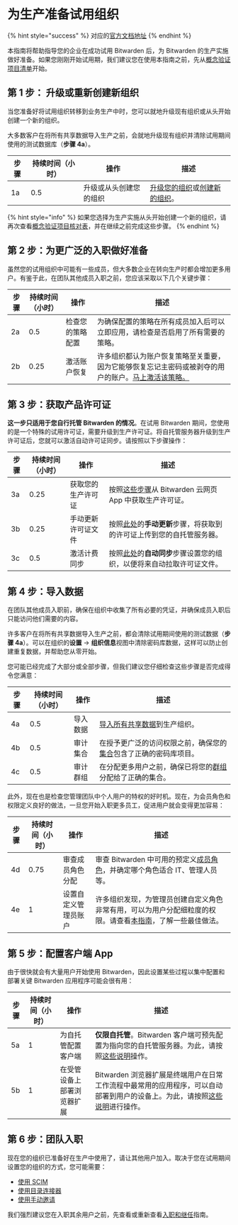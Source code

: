 # 为生产准备试用组织

{% hint style="success" %}
对应的[官方文档地址](https://bitwarden.com/help/prepare-your-org-for-prod/)
{% endhint %}

本指南将帮助指导您的企业在成功试用 Bitwarden 后，为 Bitwarden 的生产实施做好准备。如果您刚刚开始试用期，我们建议您在使用本指南之前，先从[概念验证项目清单](../../business-resources/proof-of-concept-project-checklist.md)开始。

## 第 1 步： 升级或重新创建新组织 <a href="#step-1-upgrade-or-restart-your-organization" id="step-1-upgrade-or-restart-your-organization"></a>

当您准备好将试用组织转移到业务生产中时，您可以就地升级现有组织或从头开始创建一个新的组织。

大多数客户在将所有共享数据导入生产之前，会就地升级现有组织并清除试用期间使用的测试数据库（**步骤 4a**）。

| 步骤 | 持续时间（小时） | 操作          | 描述                                                                                                                                            |
| -- | -------- | ----------- | --------------------------------------------------------------------------------------------------------------------------------------------- |
| 1a | 0.5      | 升级或从头创建您的组织 | [升级您的组织](../../organizations/organizations.md#upgrade-an-organization)或[创建新的组织](../../organizations/organizations.md#create-an-organization)。 |

{% hint style="info" %}
如果您选择为生产实施从头开始创建一个新的组织，请再次查看[概念验证项目核对表](../../business-resources/proof-of-concept-project-checklist.md)，并在继续之前完成这些步骤。
{% endhint %}

## 第 2 步：为更广泛的入职做好准备 <a href="#step-2-prep-for-broader-onboarding" id="step-2-prep-for-broader-onboarding"></a>

虽然您的试用组织中可能有一些成员，但大多数企业在转向生产时都会增加更多用户。有鉴于此，在团队其他成员入职之前，您应该采取以下几个关键步骤：

| 步骤 | 持续时间（小时） | 操作       | 描述                                                                                              |
| -- | -------- | -------- | ----------------------------------------------------------------------------------------------- |
| 2a | 0.5      | 检查您的策略配置 | 为确保配置的策略在所有成员加入后可以立即应用，请检查是否启用了所有需要的策略。                                                         |
| 2b | 0.25     | 激活账户恢复   | 许多组织都认为账户恢复策略至关重要，因为它能够恢复忘记主密码或被剥夺的用户的账户。[马上激活该策略。](../../organizations/enterprise-policies.md) |

## 第 3 步：获取产品许可证 <a href="#step-3-get-a-production-license" id="step-3-get-a-production-license"></a>

**这一步只适用于您自行托管 Bitwarden 的情况**。在试用 Bitwarden 期间，您使用的是一个特殊的试用许可证，需要升级到生产许可证。将自托管服务器升级到生产许可证后，您就可以激活自动许可证同步。请按照以下步骤操作：

| 步骤 | 持续时间（小时） | 操作        | 描述                                                                                                                     |
| -- | -------- | --------- | ---------------------------------------------------------------------------------------------------------------------- |
| 3a | 0.25     | 获取您的生产许可证 | 按照[这些步骤](../../self-hosting/licensing-for-paid-features.md#retrieve-organization-license)从 Bitwarden 云网页 App 中获取生产许可证。 |
| 3b | 0.25     | 手动更新许可证文件 | 按照[此处](../../self-hosting/licensing-for-paid-features.md#update-organization-license)的**手动更新**步骤，将获取到的许可证上传到您的自托管服务器。  |
| 3c | 0.5      | 激活计费同步    | 按照[此处](../../self-hosting/licensing-for-paid-features.md#update-organization-license)的**自动同步**步骤设置您的组织，以便将来自动拉取许可证文件。  |

## 第 4 步：导入数据 <a href="#step-4-import-your-data" id="step-4-import-your-data"></a>

在团队其他成员入职前，确保在组织中收集了所有必要的凭证，并确保成员入职后只能访问他们需要的内容。

许多客户在将所有共享数据导入生产之前，都会清除试用期间使用的测试数据（**步骤 4a**）。可以在组织的**设置** → **组织信息**视图中清除密码库数据，这样可以防止创建重复数据，并帮助您从零开始。

您可能已经完成了大部分或全部步骤，但我们建议您仔细检查这些步骤是否完成得令您满意：

| 步骤 | 持续时间（小时） | 操作   | 描述                                                                      |
| -- | -------- | ---- | ----------------------------------------------------------------------- |
| 4a | 0.5      | 导入数据 | [导入所有共享数据](../../import-export/import-data-to-an-organization.md)到生产组织。 |
| 4b | 0.5      | 审计集合 | 在授予更广泛的访问权限之前，确保您的[集合](../../organizations/collections.md)包含了正确的密码库项目。  |
| 4c | 0.5      | 审计群组 | 在分配更多用户之前，确保已将您的[群组](../../organizations/groups.md)分配给了正确的集合。           |

此外，现在也是检查您管理团队中个人用户的特权的好时机。现在，为会员角色和权限定义良好的做法，一旦您开始入职更多员工，促进用户就会变得更加容易：

| 步骤 | 持续时间（小时） | 操作         | 描述                                                                                                                                                  |
| -- | -------- | ---------- | --------------------------------------------------------------------------------------------------------------------------------------------------- |
| 4d | 0.75     | 审查成员角色分配   | 审查 Bitwarden 中可用的预定义[成员角色](../user-management/member-roles-and-permissions.md)，并确定哪个角色适合 IT、管理人员等。                                                  |
| 4e | 1        | 设置自定义管理员账户 | 许多组织发现，为管理员创建自定义角色非常有用，可以为用户分配细粒度的权限。请查看[本指南](https://bitwarden.com/resources/setting-up-administrative-accounts-with-lesser-privileges/)，了解一些最佳做法。 |

## 第 5 步：配置客户端 App <a href="#step-5-configure-client-apps" id="step-5-configure-client-apps"></a>

由于很快就会有大量用户开始使用 Bitwarden，因此设置某些过程以集中配置和部署关键 Bitwarden 应用程序可能会很有用：

| 步骤 | 持续时间（小时） | 操作            | 描述                                                                                                                                         |
| -- | -------- | ------------- | ------------------------------------------------------------------------------------------------------------------------------------------ |
| 5a | 1        | 为自托管配置客户端     | **仅限自托管**。Bitwarden 客户端可预先配置为指向您的自托管服务器。为此，请按照[这些说明](../deploy-client-apps/configure-clients-for-your-server.md)操作。                        |
| 5b | 1        | 在受管设备上部署浏览器扩展 | Bitwarden 浏览器扩展是终端用户在日常工作流程中最常用的应用程序，可以自动部署到用户的设备上。为此，请按照[这些说明](../deploy-client-apps/deploy-browser-extensions/browserext-deploy.md)进行操作。 |

## 第 6 步：团队入职 <a href="#step-6-onboard-your-team" id="step-6-onboard-your-team"></a>

现在您的组织已准备好在生产中使用了，请让其他用户加入。取决于您在试用期间设置您的组织的方式，您可能需要：

* [使用 SCIM](../../scim/about-scim.md)
* [使用目录连接器](../../directory-connector/about-directory-connector.md)
* [使用手动邀请](../../organizations/user-management.md#onboard-users)

我们强烈建议您在入职其余用户之前，先查看或重新查看[入职和继任](../../business-resources/onboarding-and-succession.md)指南。
